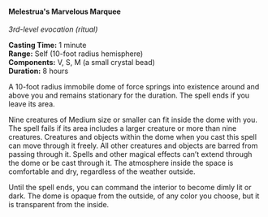 #### Melestrua's Marvelous Marquee
<!-- previously "Tiny Hut" -->
<!-- markdownlint-disable link-image-reference-definitions -->
[_metadata_:spell_school]:- "evocation"
[_metadata_:spell_level]:- "1"
[_metadata_:casting_time_amount]:- "1"
[_metadata_:casting_time_unit]:- "minute"
[_metadata_:ritual]:- "true"
[_metadata_:range]:- "10-foot radius hemisphere"
[_metadata_:target]:- "Self"
[_metadata_:components_verbal]:- "true"
[_metadata_:components_somatic]:- "true"
[_metadata_:components_material]:- "true"
[_metadata_:components_material_description]:- "a small crystal bead"
[_metadata_:concentration]:- "false"
[_metadata_:duration]:- "8 hours"
[_metadata_:compared_to_wotc_srd_5.1]:- "mechanics_same_wording_same"
[_metadata_:compared_to_a5e_srd]:- "mechanics_different_wording_different"
[_metadata_:spell_original_name]:- "Tiny Hut"
<!-- markdownlint-disable-next-line no-emphasis-as-heading -->
_3rd-level evocation (ritual)_

**Casting Time:** 1 minute \
**Range:** Self (10-foot radius hemisphere) \
**Components:** V, S, M (a small crystal bead) \
**Duration:** 8 hours

A 10-foot radius immobile dome of force springs into existence around and above you and remains stationary for the duration.
The spell ends if you leave its area.

Nine creatures of Medium size or smaller can fit inside the dome with you.
The spell fails if its area includes a larger creature or more than nine creatures.
Creatures and objects within the dome when you cast this spell can move through it freely.
All other creatures and objects are barred from passing through it.
Spells and other magical effects can’t extend through the dome or be cast through it.
The atmosphere inside the space is comfortable and dry, regardless of the weather outside.

Until the spell ends, you can command the interior to become dimly lit or dark.
The dome is opaque from the outside, of any color you choose, but it is transparent from the inside.
